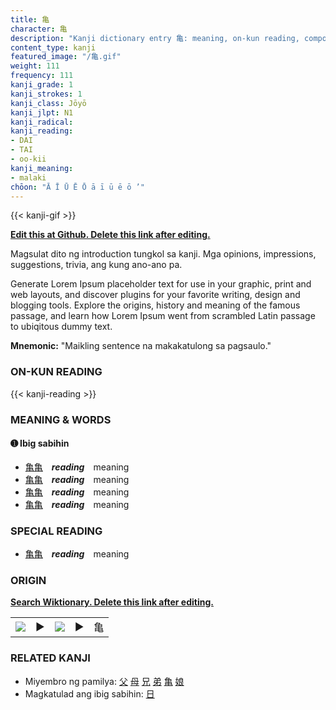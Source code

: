 ```yaml
---
title: 亀
character: 亀
description: "Kanji dictionary entry 亀: meaning, on-kun reading, compounds, origin, related kanji"
content_type: kanji
featured_image: "/亀.gif"
weight: 111
frequency: 111
kanji_grade: 1
kanji_strokes: 1
kanji_class: Jōyō
kanji_jlpt: N1
kanji_radical: 
kanji_reading: 
- DAI
- TAI
- oo-kii
kanji_meaning:
- malaki
chōon: "Ā Ī Ū Ē Ō ā ī ū ē ō ’"
---
```

[//]: # (Don't edit the line below. Kanji animated GIF code is automatically generated.)
{{< kanji-gif >}}

[//]: # (Edit below this line.)

**[Edit this at Github. Delete this link after editing.](https://github.com/tim0g/tim/tree/main/content/kanji/亀/index.md)**

Magsulat dito ng introduction tungkol sa kanji. Mga opinions, impressions, suggestions, trivia, ang kung ano-ano pa.

Generate Lorem Ipsum placeholder text for use in your graphic, print and web layouts, and discover plugins for your favorite writing, design and blogging tools. Explore the origins, history and meaning of the famous passage, and learn how Lorem Ipsum went from scrambled Latin passage to ubiqitous dummy text.
 
**Mnemonic:** "Maikling sentence na makakatulong sa pagsaulo."

### ON-KUN READING

[//]: # (Don't edit the line below. ON-KUN READING code is automatically generated.)
{{< kanji-reading >}}

### MEANING & WORDS

#### ➊ **Ibig sabihin**
  - [亀](../亀)[亀](../亀)　***reading***　meaning
  - [亀](../亀)[亀](../亀)　***reading***　meaning
  - [亀](../亀)[亀](../亀)　***reading***　meaning
  - [亀](../亀)[亀](../亀)　***reading***　meaning

### SPECIAL READING
  - [亀](../亀)[亀](../亀)　***reading***　meaning

### ORIGIN

**[Search Wiktionary. Delete this link after editing.](https://wiktionary.org/wiki/亀)**
<table class="kanji-table"><tr><td>
<img src="60px-亀-bronze.svg.png">
</td><td>▶</td><td>
<img src="60px-亀-oracle.svg.png">
</td><td>▶</td>
<td class="kanji-origin">亀</td>
</tr></table>

### RELATED KANJI
- Miyembro ng pamilya: [父](../父) [母](../母) [兄](../兄) [弟](../弟) [亀](../亀) [娘](../娘)
- Magkatulad ang ibig sabihin: [日](../日)
